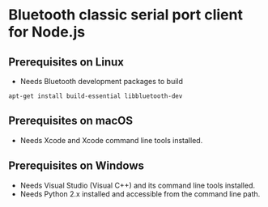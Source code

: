 # Bluetooth classic serial port client for Node.js

## Prerequisites on Linux

* Needs Bluetooth development packages to build

`apt-get install build-essential libbluetooth-dev`

## Prerequisites on macOS

* Needs Xcode and Xcode command line tools installed.

## Prerequisites on Windows

* Needs Visual Studio (Visual C++) and its command line tools installed.
* Needs Python 2.x installed and accessible from the command line path.